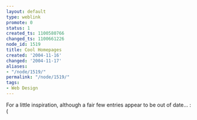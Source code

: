 ```yaml
---
layout: default
type: weblink
promote: 0
status: 1
created_ts: 1100580766
changed_ts: 1100661226
node_id: 1519
title: Cool Homepages
created: '2004-11-16'
changed: '2004-11-17'
aliases:
- "/node/1519/"
permalink: "/node/1519/"
tags:
- Web Design
---
```

For a little inspiration, although a fair few entries appear to be out of date... :(

